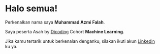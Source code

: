# Halo semua! 

Perkenalkan nama saya **Muhammad Azmi Falah**.<br>

Saya peserta Asah by [Dicoding](https://www.dicoding.com/) Cohort **Machine Learning**.<br>

Jika kamu tertarik untuk berkenalan denganku, silakan ikuti akun [Linkedin](https://www.linkedin.com/in/muhammad-azmi-falah-10576a1b3/) ku ya.

